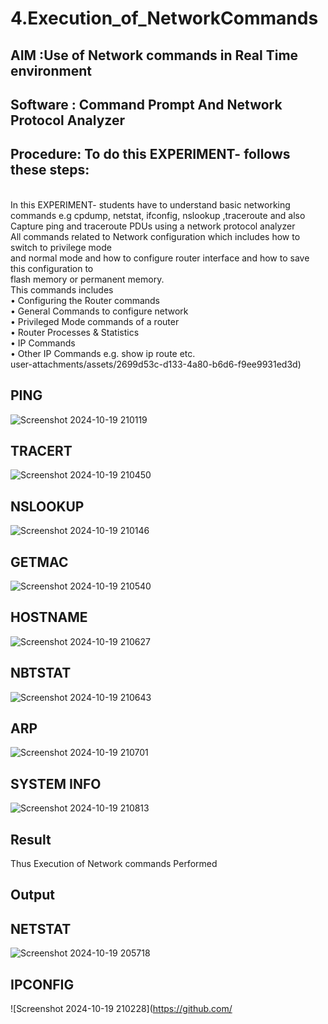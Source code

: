 # 4.Execution_of_NetworkCommands
## AIM :Use of Network commands in Real Time environment
## Software : Command Prompt And Network Protocol Analyzer
## Procedure: To do this EXPERIMENT- follows these steps:
<BR>
In this EXPERIMENT- students have to understand basic networking commands e.g cpdump, netstat, ifconfig, nslookup ,traceroute and also Capture ping and traceroute PDUs using a network protocol analyzer 
<BR>
All commands related to Network configuration which includes how to switch to privilege mode
<BR>
and normal mode and how to configure router interface and how to save this configuration to
<BR>
flash memory or permanent memory.
<BR>
This commands includes
<BR>
• Configuring the Router commands
<BR>
• General Commands to configure network
<BR>
• Privileged Mode commands of a router 
<BR>
• Router Processes & Statistics
<BR>
• IP Commands
<BR>
• Other IP Commands e.g. show ip route etc.
<BR>user-attachments/assets/2699d53c-d133-4a80-b6d6-f9ee9931ed3d)

## PING
![Screenshot 2024-10-19 210119](https://github.com/user-attachments/assets/c7fb00e2-3cad-47e8-b1c1-f83dd2e3cb92)

## TRACERT
![Screenshot 2024-10-19 210450](https://github.com/user-attachments/assets/978de967-a464-4b25-8f6b-3e0ba3108ecf)

## NSLOOKUP
![Screenshot 2024-10-19 210146](https://github.com/user-attachments/assets/27442a2f-8142-435d-b6d7-519108f4ca7b)

## GETMAC
![Screenshot 2024-10-19 210540](https://github.com/user-attachments/assets/476c1334-6f03-4255-a726-201b431d06fc)

## HOSTNAME
![Screenshot 2024-10-19 210627](https://github.com/user-attachments/assets/7b52b169-cbe8-4b05-8acb-274f2c1566b5)

## NBTSTAT
![Screenshot 2024-10-19 210643](https://github.com/user-attachments/assets/99653a10-3ff7-41da-a3cd-074fec878fc7)

## ARP
![Screenshot 2024-10-19 210701](https://github.com/user-attachments/assets/98cd8d15-23a4-42da-93a1-4cb0c3714028)

## SYSTEM INFO

![Screenshot 2024-10-19 210813](https://github.com/user-attachments/assets/9563669c-9e93-469d-a129-13ab5cc9b924)

## Result
Thus Execution of Network commands Performed 


## Output

## NETSTAT
![Screenshot 2024-10-19 205718](https://github.com/user-attachments/assets/319707aa-6826-4624-b064-16fe84a5606a)

## IPCONFIG
![Screenshot 2024-10-19 210228](https://github.com/
